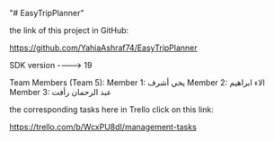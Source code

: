 "# EasyTripPlanner" 


the link of this project in GitHub:

https://github.com/YahiaAshraf74/EasyTripPlanner


SDK version  ---->  19


Team Members  (Team 5):
Member 1: يحي أشرف
Member 2: الاء ابراهيم
Member 3: عبد الرحمان رأفت

the corresponding tasks here in Trello click on this link:

https://trello.com/b/WcxPU8dI/management-tasks


